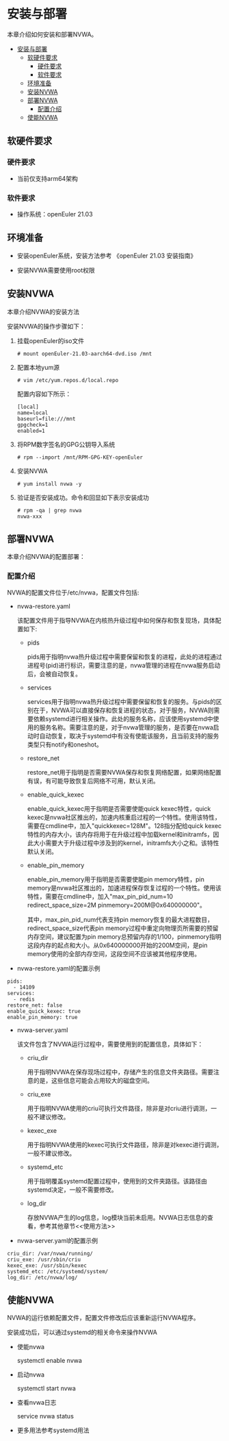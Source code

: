 # 安装与部署
本章介绍如何安装和部署NVWA。
<!-- TOC -->
- [安装与部署](#安装与部署)
  - [软硬件要求](#软硬件要求)
    - [硬件要求<a name="NVWA175931749114410"></a>](#硬件要求)
    - [软件要求<a name="NVWA19201810164619"></a>](#软件要求)
  - [环境准备](#环境准备)
  - [安装NVWA](#安装nvwa)
  - [部署NVWA](#部署nvwa)
    - [配置介绍](#配置介绍)
  - [使能NVWA](#使能nvwa)
<!-- /TOC -->

## 软硬件要求

### 硬件要求<a name="NVWA175931749114410"></a>

-   当前仅支持arm64架构

### 软件要求<a name="NVWA19201810164619"></a>

-   操作系统：openEuler 21.03

## 环境准备

-   安装openEuler系统，安装方法参考 《openEuler 21.03 安装指南》

-   安装NVWA需要使用root权限

## 安装NVWA

本章介绍NVWA的安装方法

安装NVWA的操作步骤如下：

1.  挂载openEuler的iso文件

    ```
    # mount openEuler-21.03-aarch64-dvd.iso /mnt
    ```

2.  配置本地yum源

    ```
    # vim /etc/yum.repos.d/local.repo
    ```

    配置内容如下所示：

    ```
    [local]
    name=local
    baseurl=file:///mnt
    gpgcheck=1
    enabled=1
    ```

3.  将RPM数字签名的GPG公钥导入系统

    ```
    # rpm --import /mnt/RPM-GPG-KEY-openEuler
    ```


4. 安装NVWA

    ```
    # yum install nvwa -y
    ```

5.  验证是否安装成功。命令和回显如下表示安装成功

    ```
    # rpm -qa | grep nvwa
    nvwa-xxx
    ```


## 部署NVWA

本章介绍NVWA的配置部署：

### 配置介绍

NVWA的配置文件位于/etc/nvwa，配置文件包括:
- nvwa-restore.yaml

    该配置文件用于指导NVWA在内核热升级过程中如何保存和恢复现场，具体配置如下:

    + pids

        pids用于指明nvwa热升级过程中需要保留和恢复的进程，此处的进程通过进程号(pid)进行标识，需要注意的是，nvwa管理的进程在nvwa服务启动后，会被自动恢复。
    
    + services
    
        services用于指明nvwa热升级过程中需要保留和恢复的服务。与pids的区别在于，NVWA可以直接保存和恢复进程的状态，对于服务，NVWA则需要依赖systemd进行相关操作。此处的服务名称，应该使用systemd中使用的服务名称。需要注意的是，对于nvwa管理的服务，是否要在nvwa启动时自动恢复，取决于systemd中有没有使能该服务，且当前支持的服务类型只有notify和oneshot。
    
    + restore_net

        restore_net用于指明是否需要NVWA保存和恢复网络配置，如果网络配置有误，有可能导致恢复后网络不可用，默认关闭。
    
    + enable_quick_kexec

        enable_quick_kexec用于指明是否需要使能quick kexec特性，quick kexec是nvwa社区推出的，加速内核重启过程的一个特性。使用该特性，需要在cmdline中，加入"quickkexec=128M"。128指分配给quick kexec特性的内存大小，该内存将用于在升级过程中加载kernel和initramfs，因此大小需要大于升级过程中涉及到的kernel，initramfs大小之和。该特性默认关闭。
    
    + enable_pin_memory

        enable_pin_memory用于指明是否需要使能pin memory特性，pin memory是nvwa社区推出的，加速进程保存恢复过程的一个特性。使用该特性，需要在cmdline中，加入"max_pin_pid_num=10  redirect_space_size=2M pinmemory=200M@0x640000000"。

        其中，max_pin_pid_num代表支持pin memory恢复的最大进程数目，redirect_space_size代表pin memory过程中重定向物理页所需要的预留内存空间，建议配置为pin memory总预留内存的1/100，pinmemory指明这段内存的起点和大小。从0x640000000开始的200M空间，是pin memory使用的全部内存空间，这段空间不应该被其他程序使用。

- nvwa-restore.yaml的配置示例
```
pids:
  - 14109
services:
  - redis
restore_net: false
enable_quick_kexec: true
enable_pin_memory: true
```

- nvwa-server.yaml

    该文件包含了NVWA运行过程中，需要使用到的配置信息，具体如下：
    
    + criu_dir

        用于指明NVWA在保存现场过程中，存储产生的信息文件夹路径。需要注意的是，这些信息可能会占用较大的磁盘空间。

    + criu_exe

        用于指明NVWA使用的criu可执行文件路径，除非是对criu进行调测，一般不建议修改。
    
    + kexec_exe

        用于指明NVWA使用的kexec可执行文件路径，除非是对kexec进行调测，一般不建议修改。
    
    + systemd_etc

        用于指明覆盖systemd配置过程中，使用到的文件夹路径。该路径由systemd决定，一般不需要修改。
    
    + log_dir

        存放NVWA产生的log信息，log模块当前未启用。NVWA日志信息的查看，参考其他章节<<使用方法>>

- nvwa-server.yaml的配置示例

```
criu_dir: /var/nvwa/running/
criu_exe: /usr/sbin/criu
kexec_exe: /usr/sbin/kexec
systemd_etc: /etc/systemd/system/
log_dir: /etc/nvwa/log/
```

## 使能NVWA

NVWA的运行依赖配置文件，配置文件修改后应该重新运行NVWA程序。

安装成功后，可以通过systemd的相关命令来操作NVWA

+ 使能nvwa
  
    systemctl enable nvwa

+ 启动nvwa
  
    systemctl start nvwa
 
+ 查看nvwa日志

    service nvwa status

+ 更多用法参考systemd用法
